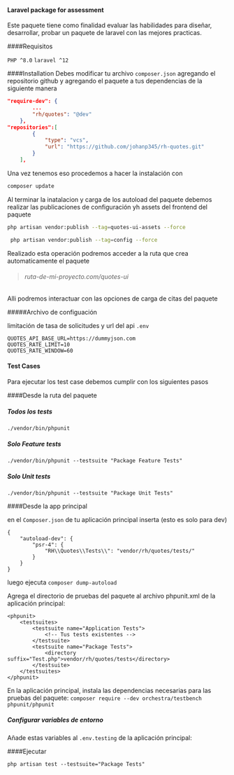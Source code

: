#### Laravel package for assessment

Este paquete tiene como finalidad evaluar las habilidades para diseñar, desarrollar, probar un paquete de laravel con las mejores practicas.

####Requisitos

`PHP ^8.0`
`laravel ^12`

####Installation
Debes modificar tu archivo `composer.json` agregando el repositorio github y agregando el paquete a tus dependencias de la siguiente manera

```json
"require-dev": {
        ...
        "rh/quotes": "@dev"
    },
"repositories":[
        {
            "type": "vcs",
            "url": "https://github.com/johanp345/rh-quotes.git"
        }
    ],
```

Una vez tenemos eso procedemos a hacer la instalación con 
```bash
composer update
```

Al terminar la inatalacion y carga de los autoload del paquete debemos realizar las publicaciones de configuración yh assets del frontend del paquete

```bash
php artisan vendor:publish --tag=quotes-ui-assets --force
```

```bash
 php artisan vendor:publish --tag=config --force
```

Realizado esta operación podremos acceder a la ruta que crea automaticamente el paquete
>###### ruta-de-mi-proyecto.com/quotes-ui
Alli podremos interactuar con las opciones de carga de citas del paquete

#####Archivo de configuación 

 limitación de tasa de solicitudes y url del api `.env`
 
```bach
QUOTES_API_BASE_URL=https://dummyjson.com
QUOTES_RATE_LIMIT=10
QUOTES_RATE_WINDOW=60
```

#### Test Cases
Para ejecutar los test case debemos cumplir con los siguientes pasos

####Desde la ruta del paquete 

##### Todos los tests
`./vendor/bin/phpunit`

##### Solo Feature tests
`./vendor/bin/phpunit --testsuite "Package Feature Tests"`

##### Solo Unit tests
`./vendor/bin/phpunit --testsuite "Package Unit Tests"`

####Desde la app principal

en el `Composer.json` de tu aplicación principal inserta  (esto es solo para dev)
```
{
    "autoload-dev": {
        "psr-4": {
            "RH\\Quotes\\Tests\\": "vendor/rh/quotes/tests/"
        }
    }
}
```
luego ejecuta `composer dump-autoload`

Agrega el directorio de pruebas del paquete al archivo phpunit.xml de la aplicación principal:

```
<phpunit>
    <testsuites>
        <testsuite name="Application Tests">
            <!-- Tus tests existentes -->
        </testsuite>
        <testsuite name="Package Tests">
            <directory suffix="Test.php">vendor/rh/quotes/tests</directory>
        </testsuite>
    </testsuites>
</phpunit>
```

En la aplicación principal, instala las dependencias necesarias para las pruebas del paquete:
`composer require --dev orchestra/testbench phpunit/phpunit`

##### Configurar variables de entorno
Añade estas variables al `.env.testing` de la aplicación principal:

####Ejecutar

`php artisan test --testsuite="Package Tests"`